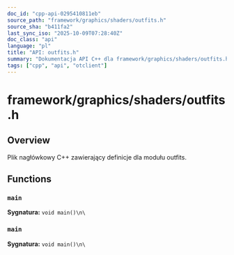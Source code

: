 ```yaml
---
doc_id: "cpp-api-0295410811eb"
source_path: "framework/graphics/shaders/outfits.h"
source_sha: "b411fa2"
last_sync_iso: "2025-10-09T07:28:40Z"
doc_class: "api"
language: "pl"
title: "API: outfits.h"
summary: "Dokumentacja API C++ dla framework/graphics/shaders/outfits.h"
tags: ["cpp", "api", "otclient"]
---
```


# framework/graphics/shaders/outfits.h

## Overview

Plik nagłówkowy C++ zawierający definicje dla modułu outfits.

## Functions

### `main`

**Sygnatura:** `void main()\n\`

### `main`

**Sygnatura:** `void main()\n\`
